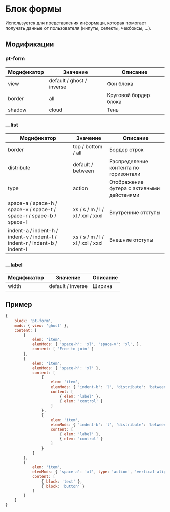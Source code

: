 # Блок формы
Используется для представления информаци, которая помогает получать данные от пользователя (инпуты, селекты, чекбоксы, ...). 

## Модификации

### pt-form

| Модификатор | Значение                     | Описание                |  
| ----------- | ---------------------------- | ----------------------- |
| view        | default / ghost / inverse    | Фон блока               |
| border      | all                          | Круговой бордер блока   |
| shadow      | cloud                        | Тень                    |



### __list

| Модификатор | Значение                     | Описание                                   |  
| ----------- | ---------------------------- | ------------------------------------------ |
| border      | top / bottom / all           | Бордер строк                               |
| distribute  | default / between            | Распределение контента по горизонтали      |
| type        | action                       | Отображение футера с активными действиями  |
| space-a / space-h / space-v / space-t / space-r / space-b / space-l | xs / s / m / l / xl / xxl / xxxl | Внутренние отступы |
| indent-a / indent-h / indent-v / indent-t / indent-r / indent-b / indent-l | xs / s / m / l / xl / xxl / xxxl | Внешние отступы |



### __label

| Модификатор | Значение                     | Описание                                   |  
| ----------- | ---------------------------- | ------------------------------------------ |
| width       | default / inverse            | Ширина                                     |



## Пример
```javascript
{
	block: 'pt-form',
	mods: { view: 'ghost' },
	content: [
		{
			elem: 'item',
			elemMods: { 'space-h': 'xl', 'space-v': 'xl', },
			content: [ 'Free to join' ]
		},
		{
			elem: 'item',
			elemMods: { 'space-h': 'xl' },
			content: [
				{
					elem: 'item',
					elemMods: { 'indent-b': 'l', 'distribute': 'between', 'vertical-align': 'center' },
					content: [
						{ elem: 'label' },
						{ elem: 'control' }
					]
				},
				{
					elem: 'item',
					elemMods: { 'indent-b': 'l', 'distribute': 'between', 'vertical-align': 'center' },
					content: [
						{ elem: 'label' },
						{ elem: 'control' }
					]
				}
			]
		},
		{
			elem: 'item',
			elemMods: { 'space-a': 'xl', type: 'action', 'vertical-align': 'center' },
			content: [
				{ block: 'text' },
				{ block: 'button' }
			]
		}
	]
}
```
